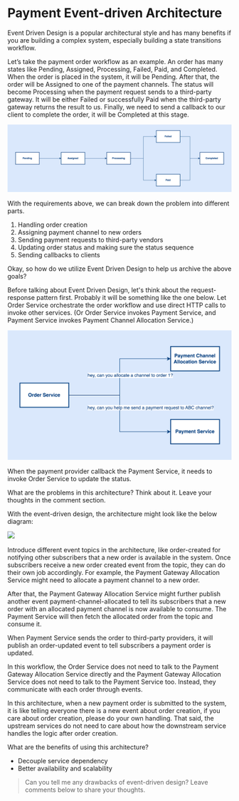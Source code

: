# Payment Event-driven Architecture
Event Driven Design is a popular architectural style and has many benefits if you are building a complex system, especially building a state transitions workflow.

Let’s take the payment order workflow as an example. An order has many states like Pending, Assigned, Processing, Failed, Paid, and Completed. When the order is placed in the system, it will be Pending. After that, the order will be Assigned to one of the payment channels. The status will become Processing when the payment request sends to a third-party gateway. It will be either Failed or successfully Paid when the third-party gateway returns the result to us. Finally, we need to send a callback to our client to complete the order, it will be Completed at this stage.

![](../assets/resources/architecture/payment-event-arch-1.png)

With the requirements above, we can break down the problem into different parts.

1. Handling order creation
2. Assigning payment channel to new orders
3. Sending payment requests to third-party vendors
4. Updating order status and making sure the status sequence
5. Sending callbacks to clients

Okay, so how do we utilize Event Driven Design to help us archive the above goals?

Before talking about Event Driven Design, let's think about the request-response pattern first. Probably it will be something like the one below. Let Order Service orchestrate the order workflow and use direct HTTP calls to invoke other services. (Or Order Service invokes Payment Service, and Payment Service invokes Payment Channel Allocation Service.)

![](../assets/resources/architecture/payment-event-arch-2.png)

When the payment provider callback the Payment Service, it needs to invoke Order Service to update the status.

What are the problems in this architecture? Think about it. Leave your thoughts in the comment section.

With the event-driven design, the architecture might look like the below diagram:

![](../assets/resources/architecture/payment-event-arch-3.png)

Introduce different event topics in the architecture, like order-created for notifying other subscribers that a new order is available in the system. Once subscribers receive a new order created event from the topic, they can do their own job accordingly. For example, the Payment Gateway Allocation Service might need to allocate a payment channel to a new order. 

After that, the Payment Gateway Allocation Service might further publish another event payment-channel-allocated to tell its subscribers that a new order with an allocated payment channel is now available to consume. The Payment Service will then fetch the allocated order from the topic and consume it.

When Payment Service sends the order to third-party providers, it will publish an order-updated event to tell subscribers a payment order is updated.

In this workflow, the Order Service does not need to talk to the Payment Gateway Allocation Service directly and the Payment Gateway Allocation Service does not need to talk to the Payment Service too. Instead, they communicate with each order through events.

In this architecture, when a new payment order is submitted to the system, it is like telling everyone there is a new event about order creation, if you care about order creation, please do your own handling. That said, the upstream services do not need to care about how the downstream service handles the logic after order creation.

What are the benefits of using this architecture?

- Decouple service dependency
- Better availability and scalability

> Can you tell me any drawbacks of event-driven design? Leave comments below to share your thoughts.